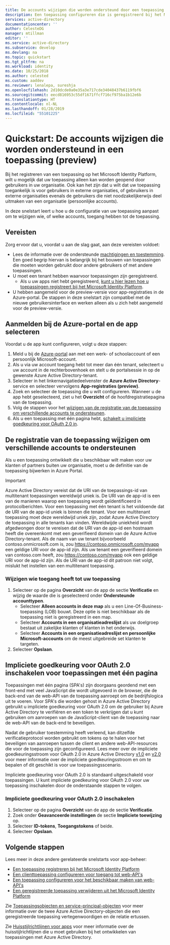 ```yaml
---
title: De accounts wijzigen die worden ondersteund door een toepassing die is geregistreerd bij het Microsoft Identity Platform | Azure
description: Een toepassing configureren die is geregistreerd bij het Microsoft Identity Platform om te wijzigen wie, of welke accounts, toegang hebben tot de toepassing.
services: active-directory
documentationcenter: ''
author: CelesteDG
manager: mtillman
editor: ''
ms.service: active-directory
ms.subservice: develop
ms.devlang: na
ms.topic: quickstart
ms.tgt_pltfrm: na
ms.workload: identity
ms.date: 10/25/2018
ms.author: celested
ms.custom: aaddev
ms.reviewer: lenalepa, sureshja
ms.openlocfilehash: 2d10dcde0a0e35a3e717cde34048437b6119fbf6
ms.sourcegitcommit: eecd816953c55df1671ffcf716cf975ba1b12e6b
ms.translationtype: HT
ms.contentlocale: nl-NL
ms.lasthandoff: 01/28/2019
ms.locfileid: "55101225"
---
```

# <a name="quickstart-modify-the-accounts-supported-by-an-application-preview"></a>Quickstart: De accounts wijzigen die worden ondersteund in een toepassing (preview)

Bij het registreren van een toepassing op het Microsoft Identity Platform, wilt u mogelijk dat uw toepassing alleen kan worden geopend door gebruikers in uw organisatie. Ook kan het zijn dat u wilt dat uw toepassing toegankelijk is voor gebruikers in externe organisaties, of gebruikers in externe organisaties evenals de gebruikers die niet noodzakelijkerwijs deel uitmaken van een organisatie (persoonlijke accounts).

In deze snelstart leert u hoe u de configuratie van uw toepassing aanpast om te wijzigen wie, of welke accounts, toegang hebben tot de toepassing.

## <a name="prerequisites"></a>Vereisten

Zorg ervoor dat u, voordat u aan de slag gaat, aan deze vereisten voldoet:

* Lees de informatie over de ondersteunde [machtigingen en toestemming](v2-permissions-and-consent.md). Een goed begrip hiervan is belangrijk bij het bouwen van toepassingen die moeten worden gebruikt door andere gebruikers of met andere toepassingen.
* U moet een tenant hebben waarvoor toepassingen zijn geregistreerd.
  * Als u uw apps niet hebt geregistreerd, [kunt u hier lezen hoe u toepassingen registreert bij het Microsoft Identity Platform](quickstart-register-app.md).
* U hebben aangemeld voor de preview-versie voor app-registraties in de Azure-portal. De stappen in deze snelstart zijn compatibel met de nieuwe gebruikersinterface en werken alleen als u zich hebt aangemeld voor de preview-versie.

## <a name="sign-in-to-the-azure-portal-and-select-the-app"></a>Aanmelden bij de Azure-portal en de app selecteren

Voordat u de app kunt configureren, volgt u deze stappen:

1. Meld u bij de [Azure-portal](https://portal.azure.com) aan met een werk- of schoolaccount of een persoonlijk Microsoft-account.
1. Als u via uw account toegang hebt tot meer dan één tenant, selecteert u uw account in de rechterbovenhoek en stelt u de portalsessie in op de gewenste Azure Active Directory-tenant.
1. Selecteer in het linkernavigatiedeelvenster de **Azure Active Directory**-service en selecteer vervolgens **App-registraties (preview)**.
1. Zoek en selecteer de toepassing die u wilt configureren. Wanneer u de app hebt geselecteerd, ziet u het **Overzicht** of de hoofdregistratiepagina van de toepassing.
1. Volg de stappen voor het [wijzigen van de registratie van de toepassing om verschillende accounts te ondersteunen](#change-the-application-registration-to-support-different-accounts).
1. Als u een toepassing met één pagina hebt, [schakelt u impliciete goedkeuring voor OAuth 2.0 in](#enable-oauth-20-implicit-grant-for-single-page-applications).

## <a name="change-the-application-registration-to-support-different-accounts"></a>De registratie van de toepassing wijzigen om verschillende accounts te ondersteunen

Als u een toepassing ontwikkelt die u beschikbaar wilt maken voor uw klanten of partners buiten uw organisatie, moet u de definitie van de toepassing bijwerken in Azure Portal.

> [!IMPORTANT]
> Azure Active Directory vereist dat de URI van de toepassings-id van multitenant toepassingen wereldwijd uniek is. De URI van de app-id is een van de manieren waarop een toepassing wordt geïdentificeerd in protocolberichten. Voor een toepassing met één tenant is het voldoende dat de URI van de app-id uniek is binnen die tenant. Voor een multitenant toepassing moet deze wereldwijd uniek zijn, zodat Azure Active Directory de toepassing in alle tenants kan vinden. Wereldwijde uniekheid wordt afgedwongen door te vereisen dat de URI van de app-id een hostnaam heeft die overeenkomt met een geverifieerd domein van de Azure Active Directory-tenant. Als de naam van uw tenant bijvoorbeeld contoso.onmicrosoft.com is, zou https://contoso.onmicrosoft.com/myapp een geldige URI voor de app-id zijn. Als uw tenant een geverifieerd domein van contoso.com heeft, zou https://contoso.com/myapp ook een geldige URI voor de app-id zijn. Als de URI van de app-id dit patroon niet volgt, mislukt het instellen van een multitenant toepassing.

### <a name="to-change-who-can-access-your-application"></a>Wijzigen wie toegang heeft tot uw toepassing

1. Selecteer op de pagina **Overzicht** van de app de sectie **Verificatie** en wijzig de waarde die is geselecteerd onder **Ondersteunde accounttypen**.
    * Selecteer **Alleen accounts in deze map** als u een Line-Of-Business-toepassing (LOB) bouwt. Deze optie is niet beschikbaar als de toepassing niet is geregistreerd in een map.
    * Selecteer **Accounts in een organisatieadreslijst** als uw doelgroep bestaat uit zakelijke klanten of klanten in het onderwijs.
    * Selecteer **Accounts in een organisatieadreslijst en persoonlijke Microsoft-accounts** om de meest uitgebreide set klanten te targeten.
1. Selecteer **Opslaan**.

## <a name="enable-oauth-20-implicit-grant-for-single-page-applications"></a>Impliciete goedkeuring voor OAuth 2.0 inschakelen voor toepassingen met één pagina

Toepassingen met één pagina (SPA's) zijn doorgaans geordend met een front-end met veel JavaScript die wordt uitgevoerd in de browser, die de back-end van de web-API van de toepassing aanroept om de bedrijfslogica uit te voeren. Voor SPA's die worden gehost in Azure Active Directory gebruikt u impliciete goedkeuring voor OAuth 2.0 om de gebruiker bij Azure Active Directory te verifiëren en een token te verkrijgen dat u kunt gebruiken om aanroepen van de JavaScript-client van de toepassing naar de web-API van de back-end te beveiligen.

Nadat de gebruiker toestemming heeft verleend, kan ditzelfde verificatieprotocol worden gebruikt om tokens op te halen voor het beveiligen van aanroepen tussen de client en andere web-API-resources die voor de toepassing zijn geconfigureerd. Lees meer over de impliciete goedkeuringsstroom voor OAuth 2.0 in Azure Active Directory [v1.0](v1-oauth2-implicit-grant-flow.md) en [v2.0](v2-oauth2-implicit-grant-flow.md) voor meer informatie over de impliciete goedkeuringsstroom en om te bepalen of dit geschikt is voor uw toepassingsscenario.

Impliciete goedkeuring voor OAuth 2.0 is standaard uitgeschakeld voor toepassingen. U kunt impliciete goedkeuring voor OAuth 2.0 voor uw toepassing inschakelen door de onderstaande stappen te volgen.

### <a name="to-enable-oauth-20-implicit-grant"></a>Impliciete goedkeuring voor OAuth 2.0 inschakelen

1. Selecteer op de pagina **Overzicht** van de app de sectie **Verificatie**.
1. Zoek onder **Geavanceerde instellingen** de sectie **Impliciete toewijzing** op.
1. Selecteer **ID-tokens**, **Toegangstokens** of beide.
1. Selecteer **Opslaan**.

## <a name="next-steps"></a>Volgende stappen

Lees meer in deze andere gerelateerde snelstarts voor app-beheer:

* [Een toepassing registreren bij het Microsoft Identity Platform](quickstart-register-app.md)
* [Een clienttoepassing configureren voor toegang tot web-API's](quickstart-configure-app-access-web-apis.md)
* [Een toepassing configureren voor het beschikbaar maken van web-API's](quickstart-configure-app-expose-web-apis.md)
* [Een geregistreerde toepassing verwijderen uit het Microsoft Identity Platform](quickstart-remove-app.md)

Zie [Toepassingsobjecten en service-principal-objecten](app-objects-and-service-principals.md) voor meer informatie over de twee Azure Active Directory-objecten die een geregistreerde toepassing vertegenwoordigen en de relatie ertussen.

Zie [Huisstijlrichtlijnen voor apps](howto-add-branding-in-azure-ad-apps.md) voor meer informatie over de huisstijlrichtlijnen die u moet gebruiken bij het ontwikkelen van toepassingen met Azure Active Directory.
